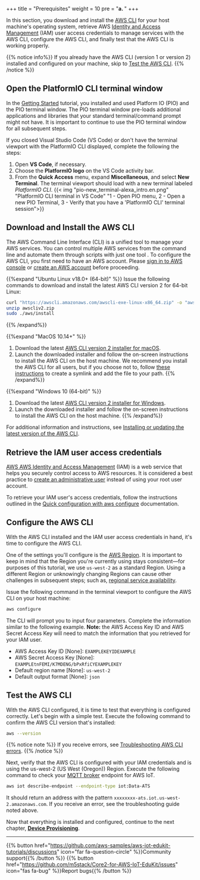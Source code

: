 +++
title = "Prerequisites"
weight = 10
pre = "<b>a. </b>"
+++

In this section, you download and install the [AWS CLI](https://aws.amazon.com/cli/) for your host machine's operating system, retrieve AWS [Identity and Access Management](https://aws.amazon.com/iam/) (IAM) user access credentials to manage services with the AWS CLI, configure the AWS CLI, and finally test that the AWS CLI is working properly. 

{{% notice info%}}
If you already have the AWS CLI (version 1 or version 2) installed and configured on your machine, skip to [Test the AWS CLI](#testing-the-aws-cli).
{{% /notice %}}

## Open the PlatformIO CLI terminal window
In the [Getting Started](../getting-started.html) tutorial, you installed and used Platform IO (PIO) and the PIO terminal window. The PIO terminal window pre-loads additional applications and libraries that your standard terminal/command prompt might not have. It is important to continue to use the PIO terminal window for all subsequent steps. 

If you closed Visual Studio Code (VS Code) or don't have the terminal viewport with the PlatformIO CLI displayed, complete the following the steps:
1. Open **VS Code**, if necessary.
1. Choose the **PlatformIO logo** on the VS Code activity bar.
1. From the **Quick Access** menu, expand **Miscellaneous**, and select **New Terminal**. The terminal viewport should load with a new terminal labeled *PlatformIO CLI*.
{{< img "pio-new_terminal-alexa_intro.en.png" "PlatformIO CLI terminal in VS Code" "1 - Open PIO menu, 2 - Open a new PIO Terminal, 3 - Verify that you have a 'PlatformIO CLI' terminal session">}}

## Download and Install the AWS CLI
The AWS Command Line Interface (CLI) is a unified tool to manage your AWS services. You can control multiple AWS services from the command line and automate them through scripts with just one tool . To configure the AWS CLI, you first need to have an AWS account. Please [sign in to AWS console](https://console.aws.amazon.com/console/home) or [create an AWS account](https://portal.aws.amazon.com/billing/signup#/start) before proceeding.

{{%expand "Ubuntu Linux v18.0+ (64-bit)" %}}
Issue the following commands to download and install the latest AWS CLI version 2 for 64-bit Linux:
   ```bash
   curl "https://awscli.amazonaws.com/awscli-exe-linux-x86_64.zip" -o "awscliv2.zip"
   unzip awscliv2.zip
   sudo ./aws/install
   ```
{{% /expand%}}

{{%expand "MacOS 10.14+" %}}
1. Download the latest [ AWS CLI version 2 installer for macOS](https://awscli.amazonaws.com/AWSCLIV2.pkg).
1. Launch the downloaded installer and follow the on-screen instructions to install the AWS CLI on the host machine. We recommend you install the AWS CLI for all users, but if you choose not to, follow [these instructions](https://docs.aws.amazon.com/cli/latest/userguide/install-cliv2-mac.html#cliv2-mac-install-gui) to create a symlink and add the file to your path.
{{% /expand%}}

{{%expand "Windows 10 (64-bit)" %}}
1. Download the latest [AWS CLI version 2 installer for Windows](https://awscli.amazonaws.com/AWSCLIV2.msi).
1. Launch the downloaded installer and follow the on-screen instructions to install the AWS CLI on the host machine.
{{% /expand%}}

For additional information and instructions, see [Installing or updating the latest version of the AWS CLI](https://docs.aws.amazon.com/cli/latest/userguide/getting-started-install.html).

## Retrieve the IAM user access credentials
[AWS AWS Identity and Access Management](https://docs.aws.amazon.com/IAM/latest/UserGuide/introduction.html) (IAM) is a web service that helps you securely control access to AWS resources. It is considered a best practice to [create an administrative user](https://docs.aws.amazon.com/IAM/latest/UserGuide/getting-started_create-admin-group.html) instead of using your root user account.

To retrieve your IAM user's access credentials, follow the instructions outlined in the [Quick configuration with aws configure](https://docs.aws.amazon.com/cli/latest/userguide/cli-configure-quickstart.html#cli-configure-quickstart-config) documentation.

## Configure the AWS CLI
With the AWS CLI installed and the IAM user access credentials in hand, it's time to configure the AWS CLI. 

One of the settings you'll configure is the [AWS Region](https://docs.aws.amazon.com/AWSEC2/latest/UserGuide/using-regions-availability-zones.html). It is important to keep in mind that the Region you're currently using stays consistent—for purposes of this tutorial, we use `us-west-2` as a standard Region. Using a different Region or unknowingly changing Regions can cause other challenges in subsequent steps; such as, [regional service availability](https://aws.amazon.com/about-aws/global-infrastructure/regional-product-services/).

Issue the following command in the terminal viewport to configure the AWS CLI on your host machine:
```bash
aws configure
```

The CLI will prompt you to input four parameters. Complete the information similar to the following example. 
**Note:** the AWS Access Key ID and AWS Secret Access Key will need to match the information that you retrieved for your IAM user. 

- AWS Access Key ID [None]: `EXAMPLEKEYIDEXAMPLE`
- AWS Secret Access Key [None]: `EXAMPLEtnFEMI/K7MDENG/bPxRfiCYEXAMPLEKEY`
- Default region name [None]: `us-west-2`
- Default output format [None]: `json`

## Test the AWS CLI
With the AWS CLI configured, it is time to test that everything is configured correctly. Let's begin with a simple test. Execute the following command to confirm the AWS CLI version that's installed:

```bash
aws --version
```
{{% notice note %}}
 If you receive errors, see [Troubleshooting AWS CLI errors](https://docs.aws.amazon.com/cli/latest/userguide/cli-chap-troubleshooting.html).
{{% /notice %}}

Next, verify that the AWS CLI is configured with your IAM credentials and is using the us-west-2 (US West (Oregon)) Region. Execute the following command to check your [MQTT broker](https://docs.aws.amazon.com/iot/latest/developerguide/protocols.html) endpoint for AWS IoT. 
```bash
aws iot describe-endpoint --endpoint-type iot:Data-ATS
```
It should return an address with the pattern `xxxxxxxx-ats.iot.us-west-2.amazonaws.com`. If you receive an error, see the troubleshooting guide noted above.

Now that everything is installed and configured, continue to the next chapter, [**Device Provisioning**](device-provisioning.html).

---
{{% button href="https://github.com/aws-samples/aws-iot-edukit-tutorials/discussions" icon="far fa-question-circle" %}}Community support{{% /button %}} {{% button href="https://github.com/m5stack/Core2-for-AWS-IoT-EduKit/issues" icon="fas fa-bug" %}}Report bugs{{% /button %}}